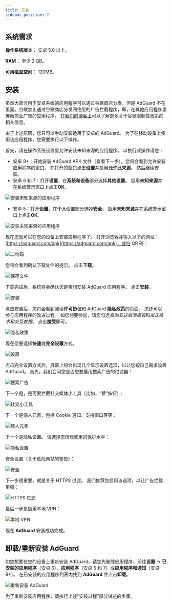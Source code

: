 ```yaml
---
title: 安装
sidebar_position: 2
---
```


## 系统需求

**操作系统版本**： 安卓 5.0 以上。

**RAM**： 至少 2 GB。

**可用磁盘空间**： 120MB。

## 安装
虽然大部分用于安卓系统的应用程序可以通过谷歌商店分发，但是 AdGuard 不在里面。谷歌禁止通过谷歌商店分发网络层的广告拦截程序，即，在其他应用程序里屏蔽商业广告的应用程序。 [在我们的博客上](https://blog.adguard.com/en/google-removes-adguard-android-app-google-play/)可以了解更多关于谷歌限制性政策的相关信息。

由于上述原因，您只可以手动安装适用于安卓的 AdGuard。 为了在移动设备上使用该应用程序，您需要执行以下操作。

首先，请在操作系统设置里允许安装未知来源的应用程序。 以执行此操作请您：

* 安卓 8+：开始安装 AdGuard APK 文件（查看下一步）。您将会看到允许安装应用程序的窗口。 在打开的窗口点击**设置**并启用**允许此来源**。 然后继续安装。
* 安卓 6 和 7：打开**设置**，在**系统和设备**部分选择**其他设置**。 启用**未知来源**并在系统警示窗口上点击**OK**。

![安装未知来源的应用程序](https://cdn.adguard.com/content/kb/ad_blocker/android/installation/unknown_sources1.png)

* 安卓 5：打开**设置**，在**个人**设置部分选择**安全**。 启用**未知来源**并在系统警示窗口上点击**OK**。

![安装未知来源的应用程序](https://cdn.adguard.com/content/kb/ad_blocker/android/installation/unknown_sources2.png)

现在您就可以在您的设备上安装应用程序了。 打开浏览器并输入以下的网址：[https://adguard.com/apk](https://adguard.com/apk)，或扫 QR 码：

![二维码](https://cdn.adguard.com/content/kb/ad_blocker/android/installation/qr.png)

您将会看到确认下载文件的提示。 点击**下载**。

![保存文件](https://cdn.adguard.com/content/kb/ad_blocker/android/installation/save_the_file.png)

下载完成后，系统将会确认您是否想安装 AdGuard 应用程序。 点击**安装**。

![安装](https://cdn.adguard.com/content/kb/ad_blocker/android/installation/1.png)

点击安装后，您将会看到阅读**许可协议**和 AdGuard **隐私政策**的页面。 您还可以参与应用程序的改进过程。 如您想要参加，请您勾选*自动发送崩溃报告*和*发送技术和交互数据*。 点击**接受**即可。

![隐私政策](https://cdn.adguard.com/content/kb/ad_blocker/android/installation/2.png)

现在您要选择**快速**或**完全设置**方式。

![设置](https://cdn.adguard.com/content/kb/ad_blocker/android/installation/3.png)

点击完全设置方式后，屏幕上将会出现几个显示设置选项，以让您按自己需求设置 AdGuard。 首先，我们会问您是否想要启用搜索广告的过滤器：

![搜索广告](https://cdn.adguard.com/content/kb/ad_blocker/android/installation/5.png)

下一个是，是否要拦截社交媒体小工具（比如，“赞”按钮）：

![社交小工具](https://cdn.adguard.com/content/kb/ad_blocker/android/installation/6.png)

下一个是恼人元素，包括 Cookie 通知、支持窗口等等：

![烦人元素](https://cdn.adguard.com/content/kb/ad_blocker/android/installation/7.png)

下一个是隐私设置。 请选择您所想使用的保护水平：

![隐私设置](https://cdn.adguard.com/content/kb/ad_blocker/android/installation/8.png)

安全设置（关于危险网站的警告）：

![安全](https://cdn.adguard.com/content/kb/ad_blocker/android/installation/9.png)

下一步很重要，就是关于 HTTPS 过滤。 我们推荐您启用该选项，以让广告拦截更强：

![HTTPS 过滤](https://cdn.adguard.com/content/kb/ad_blocker/android/installation/10.png)

最后一步是启用本地 VPN：

![本地 VPN](https://cdn.adguard.com/content/kb/ad_blocker/android/installation/11.png)

现在 **AdGuard** 安装成功完成。

## 卸载/重新安装 AdGuard

如您想要在您的设备上重新安装 AdGuard，请您先删除应用程序，前往**设置** → **已安装的应用程序**（安卓 6）、**应用程序**（安卓 5 和 7）或**应用程序和通知**（安卓 8+）。 在已安装的应用程序列表内找到 **AdGuard** 并点击**卸载**。

![重新安装 AdGuard](https://cdn.adguard.com/content/kb/ad_blocker/android/installation/12.png)

为了重新安装应用程序，请执行上述“安装过程”部分讲述的步骤。